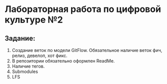 # Лабораторная работа по цифровой культуре №2
Задание:
-----
1. Создание веток по модели GitFlow. Обязательное наличие веток фич, релиз, девелоп, хот фикс.
2. В репозитории обязательно оформлен ReadMe.
3. Наличие тегов.
4. Submodules
5. LFS
